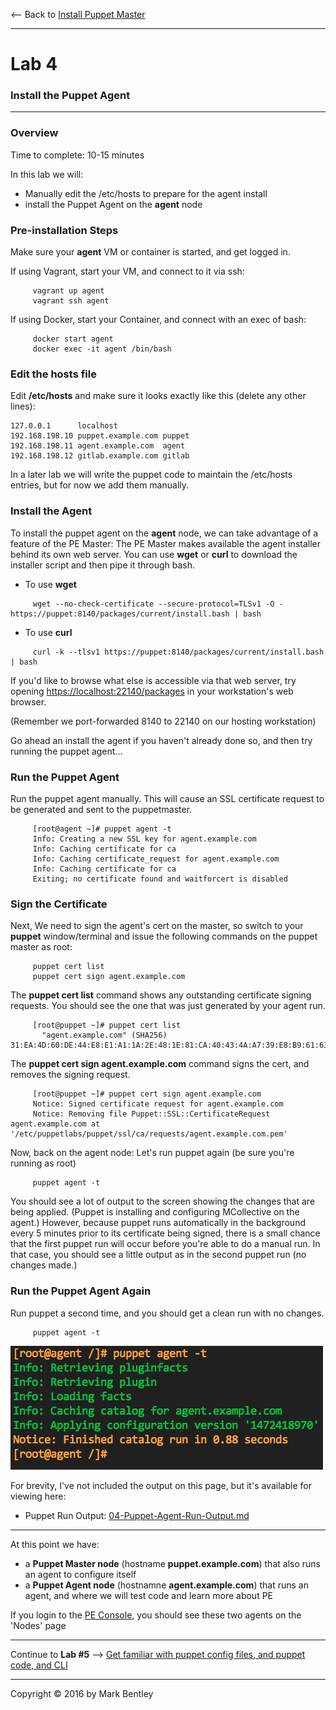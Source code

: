 <-- Back to [Install Puppet Master](03-Install-Puppet-Master.md#lab-3)

---
# Lab 4 #
### Install the Puppet Agent ###
---

### Overview ###

Time to complete:  10-15 minutes

In this lab we will:
-  Manually edit the /etc/hosts to prepare for the agent install
-  install the Puppet Agent on the **agent** node

### Pre-installation Steps ###

Make sure your **agent** VM or container is started, and get logged in.

If using Vagrant, start your VM, and connect to it via ssh:

```
     vagrant up agent
     vagrant ssh agent
```

If using Docker, start your Container, and connect with an exec of bash:

```
     docker start agent
     docker exec -it agent /bin/bash
```

### Edit the hosts file ###

Edit **/etc/hosts** and make sure it looks exactly like this (delete any other lines):

    127.0.0.1      localhost
    192.168.198.10 puppet.example.com puppet
    192.168.198.11 agent.example.com  agent
    192.168.198.12 gitlab.example.com gitlab

In a later lab we will write the puppet code to maintain the /etc/hosts entries, but for now we add them manually.

### Install the Agent ###

To install the puppet agent on the **agent** node, we can take advantage of
a feature of the PE Master:  The PE Master makes available the agent installer
behind its own web server.  You can use **wget** or **curl** to download the
installer script and then pipe it through bash.

* To use **wget**

```
     wget --no-check-certificate --secure-protocol=TLSv1 -O - https://puppet:8140/packages/current/install.bash | bash
```

* To use **curl**

```
     curl -k --tlsv1 https://puppet:8140/packages/current/install.bash | bash
```

If you'd like to browse what else is accessible via that web server, try
opening <https://localhost:22140/packages> in your workstation's web browser.

(Remember we port-forwarded 8140 to 22140 on our hosting workstation)

Go ahead an install the agent if you haven't already done so, and then
try running the puppet agent...

### Run the Puppet Agent ###

Run the puppet agent manually.  This will cause an SSL certificate request
to be generated and sent to the puppetmaster.

```
     [root@agent ~]# puppet agent -t
     Info: Creating a new SSL key for agent.example.com
     Info: Caching certificate for ca
     Info: Caching certificate_request for agent.example.com
     Info: Caching certificate for ca
     Exiting; no certificate found and waitforcert is disabled
```

### Sign the Certificate ###

Next, We need to sign the agent's cert on the master, so switch to your **puppet**
window/terminal and issue the following commands on the puppet master as root:

```
     puppet cert list
     puppet cert sign agent.example.com
```

The **puppet cert list** command shows any outstanding certificate signing requests.  You should see the one that was just generated by your agent run.

```
     [root@puppet ~]# puppet cert list
       "agent.example.com" (SHA256) 31:EA:4D:60:DE:44:E8:E1:A1:1A:2E:48:1E:81:CA:40:43:4A:A7:39:E8:B9:61:63:F3:0F:CF:2E:B7:CC:98:22
```

The **puppet cert sign agent.example.com** command signs the cert, and removes the signing request.

```
     [root@puppet ~]# puppet cert sign agent.example.com
     Notice: Signed certificate request for agent.example.com
     Notice: Removing file Puppet::SSL::CertificateRequest agent.example.com at '/etc/puppetlabs/puppet/ssl/ca/requests/agent.example.com.pem'
```

Now, back on the agent node:  Let's run puppet again (be sure you're running as root)

```
     puppet agent -t
```

You should see a lot of output to the screen showing the changes that are being applied.
(Puppet is installing and configuring MCollective on the agent.)
However, because puppet runs automatically in the background every 5 minutes prior to
its certificate being signed, there is a small chance that the first puppet run will
occur before you're able to do a manual run.  In that case, you should see a little output
as in the second puppet run (no changes made.)

### Run the Puppet Agent Again ###

Run puppet a second time, and you should get a clean run with no changes.

```
     puppet agent -t
```

![Puppet Agent Clean Run](images/Puppet-Agent-Clean-Run.png)

For brevity, I've not included the output on this page, but it's available for viewing
here: 

* Puppet Run Output:  [04-Puppet-Agent-Run-Output.md](04-Puppet-Agent-Run-Output.md)

---

At this point we have:

- a **Puppet Master node** (hostname **puppet.example.com**) that also runs an agent to configure itself
- a **Puppet Agent node** (hostnamne **agent.example.com**) that runs an agent, and where we will test code and learn more about PE

If you login to the [PE Console](https://127.0.0.1:22443/nodes), you should see these two agents on the 'Nodes' page

---

Continue to **Lab #5** --> [Get familiar with puppet config files, and puppet code, and CLI](/tutorial/05-Puppet-Config-and-Code.md#lab-5)

---

Copyright © 2016 by Mark Bentley

